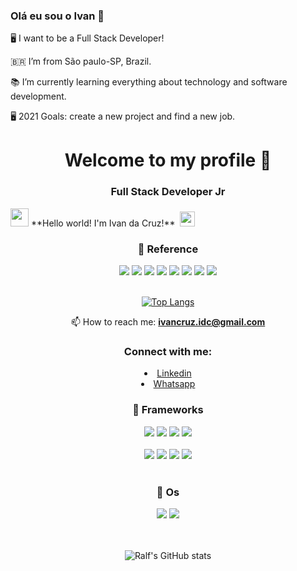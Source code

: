 ### Olá eu sou o Ivan 👋



🖥️ I want to be a Full Stack Developer!

🇧🇷  I’m from São paulo-SP, Brazil. 

📚 I’m currently learning everything about technology and software development.

🖥️ 2021 Goals: create a new project and find a new job.

<h1 align="center">Welcome to my profile 👋</h1>
<h3 align="center">Full Stack Developer Jr</h3>
 <img src="https://github.com/TheDudeThatCode/TheDudeThatCode/blob/master/Assets/Hi.gif" width="29px"> **Hello world! I'm Ivan da Cruz!** &nbsp;<img src="https://github.com/TheDudeThatCode/TheDudeThatCode/blob/master/Assets/Earth.gif" width="24px">

  <h3 align="center"> 🚀 Reference </h3>
  <div align="center">
    <span>
      <img src="https://img.shields.io/badge/HTML5-E34F26?style=for-the-badge&logo=html5&logoColor=white"/>
      <img src="https://img.shields.io/badge/CSS3-1572B6?style=for-the-badge&logo=css3&logoColor=white"/> 
      <img src="https://img.shields.io/badge/JavaScript-F7DF1E?style=for-the-badge&logo=javascript&logoColor=black"/>
      <img src="https://img.shields.io/badge/Python-FFD43B?style=for-the-badge&logo=python&logoColor=darkgreen"/>
      <img src="https://img.shields.io/badge/Java-ED8B00?style=for-the-badge&logo=java&logoColor=white"/>
      <img src="https://img.shields.io/badge/Kotlin-0095D5?&style=for-the-badge&logo=kotlin&logoColor=white"/> 
      <img src="https://img.shields.io/badge/C%23-239120?style=for-the-badge&logo=c-sharp&logoColor=white"/>
      <img src="https://img.shields.io/badge/TypeScript-007ACC?style=for-the-badge&logo=typescript&logoColor=white"/>
    </span>
  </div>
</br>

<div align="center">
  
[![Top Langs](https://github-readme-stats.vercel.app/api/top-langs/?username=ivandacruz&layout=compact&theme=Dark)](https://github.com/ivandacruz/github-readme-stats)
  

</div>

<div  align="center">
  
 📫 How to reach me: **ivancruz.idc@gmail.com**
  
</div>


  <h3 align="center">Connect with me: </h3>
  
  <p align="left">
    <li align="center">
      <!--<a class="url" href="https://www.linkedin.com/in/ivan-da-cruz-787290134/" img> -->
        <a href="https://www.linkedin.com/in/ivan-da-cruz-787290134/" target="_blank">Linkedin</a>
    </li>
    <li align="center">
      <!--<a class="url" href="https://api.whatsapp.com/send?phone=5511953309098/" img> -->
        <a href="https://api.whatsapp.com/send?phone=5511953309098/" target="_blank">Whatsapp</a>
    </li>
  

<h3 align="center"> 🚀 Frameworks </h3>
<div align="center">
  <span> 
    <img src="https://img.shields.io/badge/React_Native-20232A?style=for-the-badge&logo=react&logoColor=61DAFB"/>
    <img src="https://img.shields.io/badge/Node.js-339933?style=for-the-badge&logo=nodedotjs&logoColor=white"/>
    <img src="https://img.shields.io/badge/.NET-512BD4?style=for-the-badge&logo=dotnet&logoColor=white"/>
    <img src="https://img.shields.io/badge/Yarn-2C8EBB?style=for-the-badge&logo=yarn&logoColor=white"/>
  </span>
</div>

</br>

<div align="center">
  <span>  
    <img src="https://img.shields.io/badge/Bootstrap-563D7C?style=for-the-badge&logo=bootstrap&logoColor=white"/>  
    <img src="https://img.shields.io/badge/Angular-DD0031?style=for-the-badge&logo=angular&logoColor=white"/>
    <img src="https://img.shields.io/badge/PostgreSQL-316192?style=for-the-badge&logo=postgresql&logoColor=white"/>
    <img src="https://img.shields.io/badge/Docker-2CA5E0?style=for-the-badge&logo=docker&logoColor=white"/>
  </span>
</div>

</br>

<h3 align="center"> 🚀 Os </h3>
<div align="center">
  <span>
    <img src="https://img.shields.io/badge/Android-3DDC84?style=for-the-badge&logo=android&logoColor=white"/>
    <img src="https://img.shields.io/badge/Linux-FCC624?style=for-the-badge&logo=linux&logoColor=black"/>
  </span>
</div>

</br>

</br>


<div align="center">
  
![Ralf's GitHub stats](https://github-readme-stats.vercel.app/api?username=ivandacruz&show_icons=true&theme=dark)

</div>
